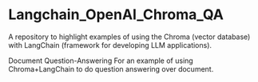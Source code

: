 # Langchain_OpenAI_Chroma_QA
A repository to highlight examples of using the Chroma (vector database) with LangChain (framework for developing LLM applications).

Document Question-Answering
For an example of using Chroma+LangChain to do question answering over document.

